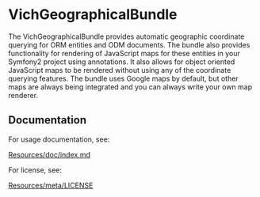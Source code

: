 VichGeographicalBundle
======================

The VichGeographicalBundle provides automatic geographic coordinate querying for ORM 
entities and ODM documents. The bundle also provides functionality for rendering 
of JavaScript maps for these entities in your Symfony2 project using annotations. 
It also allows for object oriented JavaScript maps to be rendered without 
using any of the coordinate querying features. The bundle uses Google maps by 
default, but other maps are always being integrated and you can always write your 
own map renderer.

## Documentation

For usage documentation, see:

[Resources/doc/index.md](https://github.com/StudioVinari/VichGeographicalBundle/blob/master/Resources/doc/index.md)
    

For license, see:

[Resources/meta/LICENSE](https://github.com/StudioVinari/VichGeographicalBundle/blob/master/Resources/meta/LICENSE)
